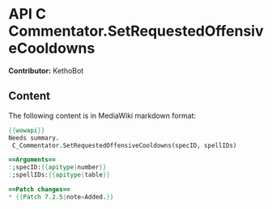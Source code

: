 # API C Commentator.SetRequestedOffensiveCooldowns

**Contributor:** KethoBot

## Content

The following content is in MediaWiki markdown format:

```mediawiki
{{wowapi}}
Needs summary.
 C_Commentator.SetRequestedOffensiveCooldowns(specID, spellIDs)

==Arguments==
:;specID:{{apitype|number}}
:;spellIDs:{{apitype|table}}

==Patch changes==
* {{Patch 7.2.5|note=Added.}}
```